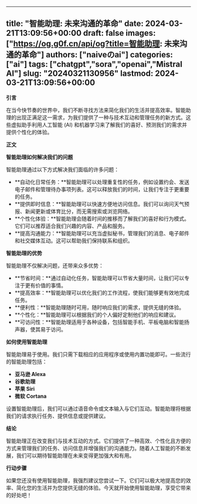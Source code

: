 
---
title: "智能助理: 未来沟通的革命"
date: 2024-03-21T13:09:56+00:00
draft: false
images: ["https://og.g0f.cn/api/og?title=智能助理: 未来沟通的革命"]
authors: ["naiveのai"]
categories: ["ai"]
tags: ["chatgpt","sora","openai","Mistral AI"]
slug: "20240321130956"
lastmod: 2024-03-21T13:09:56+00:00
---
**引言**

在当今快节奏的世界中，我们不断寻找方法来简化我们的生活并提高效率。智能助理的出现正满足这一需求，为我们提供了一种与技术互动和管理任务的新方式。这些虚拟助手利用人工智能 (AI) 和机器学习来了解我们的喜好、预测我们的需求并提供个性化的体验。

**正文**

**智能助理如何解决我们的问题**

智能助理通过以下方式解决我们面临的许多问题：

* **自动化日常任务：**智能助理可以处理重复性的任务，例如设置约会、发送电子邮件和管理待办事项列表。这可以释放我们的时间，让我们专注于更重要的任务。
* **提供即时信息：**智能助理可以快速方便地访问信息。我们可以询问天气预报、新闻更新或体育比分，而无需搜索或浏览网络。
* **个性化体验：**智能助理会随着时间的推移而了解我们的喜好和行为模式。它们可以推荐适合我们兴趣的内容、产品和服务。
* **提高沟通能力：**智能助理可以充当虚拟秘书，管理我们的消息、电子邮件和社交媒体互动。这可以帮助我们保持联系和组织。

**智能助理的优势**

智能助理不仅解决问题，还带来众多优势：

* **节省时间：**通过自动化任务，智能助理可以节省大量时间，让我们可以专注于更有价值的事情。
* **提高效率：**智能助理可以优化我们的工作流程，使我们能够更有效地完成任务。
* **便利性：**智能助理随时可用，随时响应我们的需求，提供无缝的体验。
* **个性化：**智能助理可以根据我们的个人偏好定制他们的响应和建议。
* **可访问性：**智能助理适用于各种设备，包括智能手机、平板电脑和智能扬声器，使其易于访问。

**如何使用智能助理**

智能助理易于使用。我们只需下载相应的应用程序或使用内置功能即可。一些流行的智能助理包括：

* **亚马逊 Alexa**
* **谷歌助理**
* **苹果 Siri**
* **微软 Cortana**

设置智能助理后，我们可以通过语音命令或文本输入与它们互动。智能助理将根据我们的请求执行任务、提供信息或提供建议。

**结论**

智能助理正在改变我们与技术互动的方式。它们提供了一种高效、个性化且方便的方式来管理我们的任务、访问信息并增强我们的沟通能力。随着人工智能的不断发展，我们可以期待智能助理在未来变得更加强大和有用。

**行动步骤**

如果您还没有使用智能助理，我强烈建议您尝试一下。它们可以极大地提高您的效率、简化您的生活并为您提供无缝的体验。今天就开始使用智能助理，享受它带来的好处吧！
